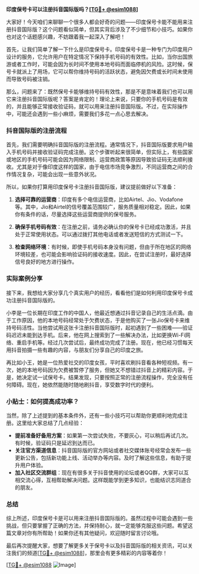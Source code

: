 **印度保号卡可以注册抖音国际版吗？[[TG💪+ @esim1088](https://t.me/s/esim1088)]**

大家好！今天咱们来聊聊一个很多人都会好奇的问题——印度保号卡能不能用来注册抖音国际版？这个问题看似简单，但其实背后涉及了不少细节和小技巧。如果你也对这个话题感兴趣，不妨跟着我一起深入了解吧！

首先，让我们简单了解一下什么是印度保号卡。印度保号卡是一种专门为印度用户设计的服务，它允许用户在特定情况下保持手机号码的有效性。比如，当你出国旅游或者工作时，可能会因为长时间不使用本地号码而面临停机的风险。这时候，保号卡就派上了用场，它可以帮你维持号码的活跃状态，避免因欠费或长时间未使用而导致号码被注销。

那么，问题来了：既然保号卡能够维持号码有效性，那是不是意味着我们也可以用它来注册抖音国际版呢？答案是肯定的！理论上来说，只要你的手机号码是有效的，并且能够正常接收验证码，就可以用来注册抖音国际版。不过，在实际操作中，可能还会遇到一些小麻烦，需要我们多花一点心思去解决。

### 抖音国际版的注册流程

首先，我们需要明确抖音国际版的注册流程。通常情况下，抖音国际版要求用户输入手机号码并接收验证码完成注册。这个步骤听起来很简单，但实际上，有些国家或地区的手机号码可能会因为网络限制、运营商政策等原因导致验证码无法顺利接收。尤其是对于像印度这样的国家，由于电信市场竞争激烈，不同运营商之间的合作情况复杂，可能会出现一些意外状况。

所以，如果你打算用印度保号卡注册抖音国际版，建议提前做好以下准备：

1. **选择可靠的运营商**：印度有多个电信运营商，比如Airtel、Jio、Vodafone等。其中，Jio和Airtel的信号覆盖范围较广，服务质量相对稳定。因此，如果你有条件的话，尽量选择这些运营商提供的保号服务。

2. **确保手机号码有效**：在注册之前，请务必确认你的保号卡已经成功激活，并且处于正常使用状态。可以通过拨打其他电话或者发送短信的方式测试一下。

3. **检查网络环境**：有时候，即使手机号码本身没有问题，但由于所在地区的网络环境较差，也可能会影响验证码的接收速度。因此，在尝试注册时，最好选择信号良好的地方进行操作。

### 实际案例分享

接下来，我想给大家分享几个真实用户的经历，看看他们是如何利用印度保号卡成功注册抖音国际版的。

小李是一位长期在印度工作的中国人，他最近想通过抖音记录自己的生活点滴。由于工作原因，他的本地号码经常处于欠费状态，于是他购买了一张Jio保号卡来维持号码活性。当他尝试用这张卡注册抖音国际版时，起初遇到了一些困难——验证码迟迟未能到达手机。后来，他在网上搜索到了一些解决办法，比如更换Wi-Fi网络、重启手机等。经过几次尝试后，最终成功完成了注册。现在，他已经习惯每天用抖音拍摄一些有趣的内容，与朋友们分享自己的印度之旅。

再比如小王，她是一位热爱社交的印度女孩，平时喜欢刷抖音看各种短视频。有一次，她的本地号码因为欠费被暂停了服务，但她又不想错过抖音上的精彩内容。于是，她决定试一试保号卡。结果发现，只要按照正常的注册流程操作，完全没有任何障碍。现在，她依然能随时随地刷抖音，享受数字时代的便利。

### 小贴士：如何提高成功率？

当然，除了上述提到的基本条件外，还有一些小技巧可以帮助你更顺利地完成注册。这里给大家总结了几点经验：

- **提前准备好备用方案**：如果第一次尝试失败，不要灰心，可以稍后再试几次。有时候，验证码只是延迟到达而已。
- **关注官方渠道信息**：抖音国际版的官方网站或者社交媒体账号经常会发布一些更新公告，包括新功能上线、活动举办等内容。及时了解这些信息，有助于提升用户体验。
- **加入社区交流群组**：现在有很多关于抖音使用的论坛或者QQ群，大家可以互相交流心得，互相帮助解决问题。这样既能学到更多知识，也能结识志同道合的朋友。

### 总结

综上所述，印度保号卡是可以用来注册抖音国际版的。虽然过程中可能会遇到一些挑战，但只要掌握了正确的方法，并保持耐心，就一定能够克服这些问题。希望这篇文章对你有所帮助！如果你还有其他疑问，欢迎随时留言讨论哦。

最后再次提醒大家，想要了解更多关于保号卡以及抖音国际版的相关资讯，可以关注我们的频道[[TG💪+ @esim1088](https://t.me/s/esim1088)]，那里会有更多精彩的内容等着你！ 

[[TG💪+ @esim1088](https://t.me/s/esim1088) ![Image](https://i.postimg.cc/4NQfJmqS/Snipaste-2025-05-13-00-14-12.png)]